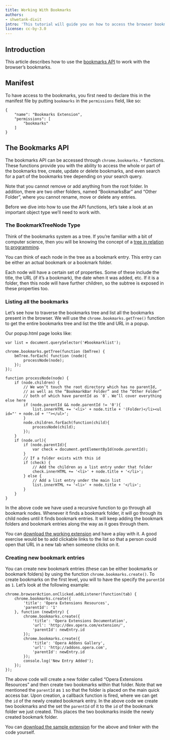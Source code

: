 ```yaml
---
title: Working With Bookmarks
authors:
- shwetank-dixit
intro: 'This tutorial will guide you on how to access the browser bookmarks in an extension.'
license: cc-by-3.0
---
```


## Introduction

This article describes how to use the [bookmarks API](https://developer.chrome.com/extensions/bookmarks) to work with the browser’s bookmarks.

## Manifest

To have access to the bookmarks, you first need to declare this in the manifest file by putting `bookmarks` in the `permissions` field, like so:

	{
		"name": "Bookmarks Extension",
		"permissions": [
			"bookmarks"
		]
	}

## The Bookmarks API

The bookmarks API can be accessed through `chrome.bookmarks.*` functions. These functions provide you with the ability to access the whole or part of the bookmarks tree, create, update or delete bookmarks, and even search for a part of the bookmarks tree depending on your search query.

Note that you cannot remove or add anything from the root folder. In addition, there are two other folders, named “BookmarksBar” and “Other Folder”, where you cannot rename, move or delete any entries.

Before we dive into how to use the API functions, let’s take a look at an important object type we’ll need to work with.

### The BookmarkTreeNode Type

Think of the bookmarks system as a tree. If you’re familiar with a bit of computer science, then you will be knowing the concept of a [tree in relation to programming](http://en.wikipedia.org/wiki/Tree_%28data_structure%29 ).

You can think of each node in the tree as a bookmark entry. This entry can be either an actual bookmark or a bookmark folder.

Each node will have a certain set of properties. Some of these include the title, the URL (if it’s a bookmark), the date when it was added, etc. If it is a folder, then this node will have further children, so the subtree is exposed in these properties too.

### Listing all the bookmarks

Let’s see how to traverse the bookmarks tree and list all the bookmarks present in the browser. We will use the `chrome.bookmarks.getTree()` function to get the entire bookmarks tree and list the title and URL in a popup.

Our popup.html page looks like:

	var list = document.querySelector('#bookmarklist');

	chrome.bookmarks.getTree(function (bmTree) {
		bmTree.forEach( function (node){
			processNode(node);
		});
	});

	function processNode(node) {
		if (node.children) {
			// We won’t touch the root directory which has no parentId,
			// as well as the “BookmarkBar Folder” and the “Other Folder”
			// both of which have parentId as `0`. We’ll cover everything else here
			if (node.parentId && node.parentId != '0'){
				list.innerHTML += '<li>' + node.title + '(Folder)</li><ul id="' + node.id + '"></ul>';
			}
			node.children.forEach(function(child){
				processNode(child);
			});
		}
		if (node.url){
			if (node.parentId){
				var check = document.getElementById(node.parentId);
			}
			// If a folder exists with this id
			if (check) {
				// Add the children as a list entry under that folder
				check.innerHTML += '<li>' + node.title + '</li>';
			} else {
				// Add a list entry under the main list
				list.innerHTML += '<li>' + node.title + '</li>';
			}
		}
	}

In the above code we have used a recursive function to go through all bookmark nodes. Whenever it finds a bookmark folder, it will go through its child nodes until it finds bookmark entries. It will keep adding the bookmark folders and bookmark entries along the way as it goes through them.

You can [download the working extension](/extensions/extension-samples/bookmarks-api-1.nex) and have a play with it. A good exercise would be to add clickable links to the list so that a person could open that URL in a new tab when someone clicks on it.

### Creating new bookmark entries

You can create new bookmark entries (these can be either bookmarks or bookmark folders) by using the function `chrome.bookmarks.create()`. To create bookmarks on the first level, you will to have the specify the `parentId` as `1`. Let’s look at the following example:

	chrome.browserAction.onClicked.addListener(function(tab) {
		chrome.bookmarks.create({
			'title': 'Opera Extensions Resources',
			'parentId': '1'
		}, function (newEntry) {
			chrome.bookmarks.create({
				'title': 'Opera Extensions Documentation',
				'url': 'http://dev.opera.com/extension/',
				'parentId': newEntry.id
			});
			chrome.bookmarks.create({
				'title': 'Opera Addons Gallery',
				'url': 'http://addons.opera.com',
				'parentId': newEntry.id
			});
			console.log('New Entry Added');
		});
	});

The above code will create a new folder called “Opera Extensions Resources” and then create two bookmarks within that folder. Note that we mentioned the `parentId` as `1` so that the folder is placed on the main quick access bar. Upon creation, a callback function is fired, where we can get the `id` of the newly created bookmark entry. In the above code we create two bookmarks and the set the `parentId` of it to the `id` of the bookmark folder we just created. This places the two bookmarks inside the newly created bookmark folder.

You can [download the sample extension](/extensions/extension-samples/bookmarks-api-2.nex) for the above and tinker with the code yourself.
